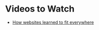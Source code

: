 # Videos to Watch

- [How websites learned to fit everywhere](https://www.youtube.com/watch?v=ckEdTprbQas)
